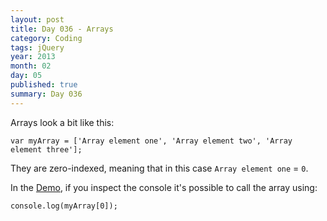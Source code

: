 ```yaml
---
layout: post
title: Day 036 - Arrays
category: Coding
tags: jQuery
year: 2013
month: 02
day: 05
published: true
summary: Day 036
---
```


Arrays look a bit like this:

	var myArray = ['Array element one', 'Array element two', 'Array element three'];

They are zero-indexed, meaning that in this case `Array element one` = `0`.

In the [Demo](/Demo-036), if you inspect the console it's possible to call the array using:

	console.log(myArray[0]);